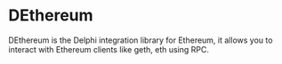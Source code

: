 # DEthereum 

DEthereum is the Delphi integration library for Ethereum, it allows you to interact with Ethereum clients like geth, eth using RPC.
